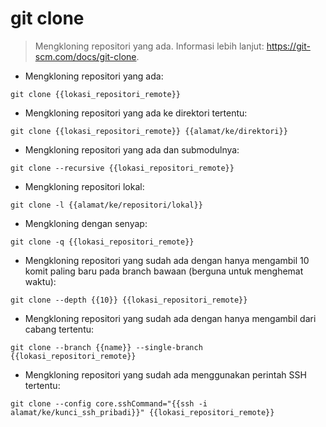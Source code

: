 # git clone

> Mengkloning repositori yang ada.
> Informasi lebih lanjut: <https://git-scm.com/docs/git-clone>.

- Mengkloning repositori yang ada:

`git clone {{lokasi_repositori_remote}}`

- Mengkloning repositori yang ada ke direktori tertentu:

`git clone {{lokasi_repositori_remote}} {{alamat/ke/direktori}}`

- Mengkloning repositori yang ada dan submodulnya:

`git clone --recursive {{lokasi_repositori_remote}}`

- Mengkloning repositori lokal:

`git clone -l {{alamat/ke/repositori/lokal}}`

- Mengkloning dengan senyap:

`git clone -q {{lokasi_repositori_remote}}`

- Mengkloning repositori yang sudah ada dengan hanya mengambil 10 komit paling baru pada branch bawaan (berguna untuk menghemat waktu):

`git clone --depth {{10}} {{lokasi_repositori_remote}}`

- Mengkloning repositori yang sudah ada dengan hanya mengambil dari cabang tertentu:

`git clone --branch {{name}} --single-branch {{lokasi_repositori_remote}}`

- Mengkloning repositori yang sudah ada menggunakan perintah SSH tertentu:

`git clone --config core.sshCommand="{{ssh -i alamat/ke/kunci_ssh_pribadi}}" {{lokasi_repositori_remote}}`
